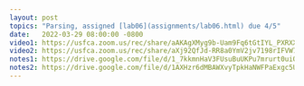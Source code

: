 ```yaml
---
layout: post
topics: "Parsing, assigned [lab06](assignments/lab06.html) due 4/5"
date:   2022-03-29 08:00:00 -0800
video1: https://usfca.zoom.us/rec/share/aAKAgXMyg9b-Uam9Fq6tGtIYL_PXRXXfYxuP93DSL-JQlNfE5yqhAX3L8TN9ZuI.On4OXi4EqY68h-tr
video2: https://usfca.zoom.us/rec/share/aXj92QfJd-RR8a0YmV2jv7198rIFVW7Zx1GWfKsojftpfLuMxLUs4deUbhqCyO-p.VsQc9_ETxSJCpwaA
notes1: https://drive.google.com/file/d/1_7kkmnHaV3FUsuBuUKPu7mrurt0uiOgR/view?usp=sharing
notes2: https://drive.google.com/file/d/1AXHzr6dMBAWXvyTpkHaNWFPaExgc5UzA/view?usp=sharing
---
```

